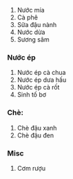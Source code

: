 1. Nước mía
1. Cà phê
1. Sữa đậu nành
1. Nước dừa
1. Sương sâm

### Nước ép

1. Nước ép cà chua
1. Nước ép dưa hấu
1. Nước ép cà rốt
1. Sinh tố bơ

### Chè:

1. Chè đậu xanh
1. Chè đậu đen

### Misc

1. Cơm rượu
